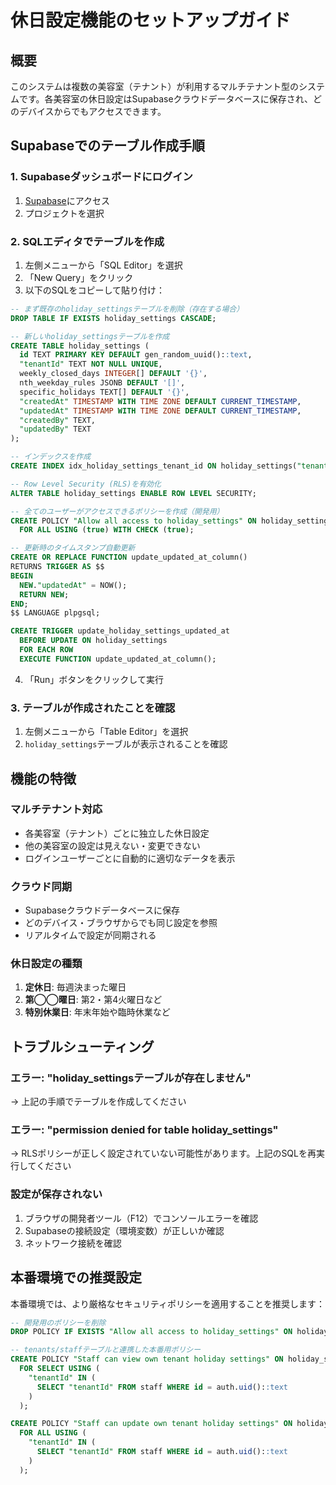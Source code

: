 # 休日設定機能のセットアップガイド

## 概要
このシステムは複数の美容室（テナント）が利用するマルチテナント型のシステムです。各美容室の休日設定はSupabaseクラウドデータベースに保存され、どのデバイスからでもアクセスできます。

## Supabaseでのテーブル作成手順

### 1. Supabaseダッシュボードにログイン
1. [Supabase](https://app.supabase.com)にアクセス
2. プロジェクトを選択

### 2. SQLエディタでテーブルを作成
1. 左側メニューから「SQL Editor」を選択
2. 「New Query」をクリック
3. 以下のSQLをコピーして貼り付け：

```sql
-- まず既存のholiday_settingsテーブルを削除（存在する場合）
DROP TABLE IF EXISTS holiday_settings CASCADE;

-- 新しいholiday_settingsテーブルを作成
CREATE TABLE holiday_settings (
  id TEXT PRIMARY KEY DEFAULT gen_random_uuid()::text,
  "tenantId" TEXT NOT NULL UNIQUE,
  weekly_closed_days INTEGER[] DEFAULT '{}',
  nth_weekday_rules JSONB DEFAULT '[]',
  specific_holidays TEXT[] DEFAULT '{}',
  "createdAt" TIMESTAMP WITH TIME ZONE DEFAULT CURRENT_TIMESTAMP,
  "updatedAt" TIMESTAMP WITH TIME ZONE DEFAULT CURRENT_TIMESTAMP,
  "createdBy" TEXT,
  "updatedBy" TEXT
);

-- インデックスを作成
CREATE INDEX idx_holiday_settings_tenant_id ON holiday_settings("tenantId");

-- Row Level Security (RLS)を有効化
ALTER TABLE holiday_settings ENABLE ROW LEVEL SECURITY;

-- 全てのユーザーがアクセスできるポリシーを作成（開発用）
CREATE POLICY "Allow all access to holiday_settings" ON holiday_settings
  FOR ALL USING (true) WITH CHECK (true);

-- 更新時のタイムスタンプ自動更新
CREATE OR REPLACE FUNCTION update_updated_at_column()
RETURNS TRIGGER AS $$
BEGIN
  NEW."updatedAt" = NOW();
  RETURN NEW;
END;
$$ LANGUAGE plpgsql;

CREATE TRIGGER update_holiday_settings_updated_at
  BEFORE UPDATE ON holiday_settings
  FOR EACH ROW
  EXECUTE FUNCTION update_updated_at_column();
```

4. 「Run」ボタンをクリックして実行

### 3. テーブルが作成されたことを確認
1. 左側メニューから「Table Editor」を選択
2. `holiday_settings`テーブルが表示されることを確認

## 機能の特徴

### マルチテナント対応
- 各美容室（テナント）ごとに独立した休日設定
- 他の美容室の設定は見えない・変更できない
- ログインユーザーごとに自動的に適切なデータを表示

### クラウド同期
- Supabaseクラウドデータベースに保存
- どのデバイス・ブラウザからでも同じ設定を参照
- リアルタイムで設定が同期される

### 休日設定の種類
1. **定休日**: 毎週決まった曜日
2. **第◯◯曜日**: 第2・第4火曜日など
3. **特別休業日**: 年末年始や臨時休業など

## トラブルシューティング

### エラー: "holiday_settingsテーブルが存在しません"
→ 上記の手順でテーブルを作成してください

### エラー: "permission denied for table holiday_settings"
→ RLSポリシーが正しく設定されていない可能性があります。上記のSQLを再実行してください

### 設定が保存されない
1. ブラウザの開発者ツール（F12）でコンソールエラーを確認
2. Supabaseの接続設定（環境変数）が正しいか確認
3. ネットワーク接続を確認

## 本番環境での推奨設定

本番環境では、より厳格なセキュリティポリシーを適用することを推奨します：

```sql
-- 開発用のポリシーを削除
DROP POLICY IF EXISTS "Allow all access to holiday_settings" ON holiday_settings;

-- tenants/staffテーブルと連携した本番用ポリシー
CREATE POLICY "Staff can view own tenant holiday settings" ON holiday_settings
  FOR SELECT USING (
    "tenantId" IN (
      SELECT "tenantId" FROM staff WHERE id = auth.uid()::text
    )
  );

CREATE POLICY "Staff can update own tenant holiday settings" ON holiday_settings
  FOR ALL USING (
    "tenantId" IN (
      SELECT "tenantId" FROM staff WHERE id = auth.uid()::text
    )
  );
```